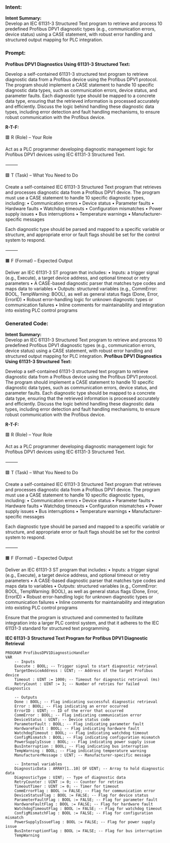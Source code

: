 ### Intent:
**Intent Summary:**  
Develop an IEC 61131-3 Structured Text program to retrieve and process 10 predefined Profibus DPV1 diagnostic types (e.g., communication errors, device status) using a CASE statement, with robust error handling and structured output mapping for PLC integration.

### Prompt:
**Profibus DPV1 Diagnostics Using 61131-3 Structured Text:**

Develop a self-contained 61131-3 structured text program to retrieve diagnostic data from a Profibus device using the Profibus DPV1 protocol. The program should implement a CASE statement to handle 10 specific diagnostic data types, such as communication errors, device status, and parameter faults. Each diagnostic type should be mapped to a concrete data type, ensuring that the retrieved information is processed accurately and efficiently. Discuss the logic behind handling these diagnostic data types, including error detection and fault handling mechanisms, to ensure robust communication with the Profibus device.

**R-T-F:**

🟥 R (Role) – Your Role

Act as a PLC programmer developing diagnostic management logic for Profibus DPV1 devices using IEC 61131-3 Structured Text.

⸻

🟩 T (Task) – What You Need to Do

Create a self-contained IEC 61131-3 Structured Text program that retrieves and processes diagnostic data from a Profibus DPV1 device. The program must use a CASE statement to handle 10 specific diagnostic types, including:
	•	Communication errors
	•	Device status
	•	Parameter faults
	•	Hardware faults
	•	Watchdog timeouts
	•	Configuration mismatches
	•	Power supply issues
	•	Bus interruptions
	•	Temperature warnings
	•	Manufacturer-specific messages

Each diagnostic type should be parsed and mapped to a specific variable or structure, and appropriate error or fault flags should be set for the control system to respond.

⸻

🟧 F (Format) – Expected Output

Deliver an IEC 61131-3 ST program that includes:
	•	Inputs: a trigger signal (e.g., Execute), a target device address, and optional timeout or retry parameters
	•	A CASE-based diagnostic parser that matches type codes and maps data to variables
	•	Outputs: structured variables (e.g., CommError: BOOL, TempWarning: BOOL), as well as general status flags (Done, Error, ErrorID)
	•	Robust error-handling logic for unknown diagnostic types or communication failures
	•	Inline comments for maintainability and integration into existing PLC control programs

### Generated Code:
**Intent Summary:**  
Develop an IEC 61131-3 Structured Text program to retrieve and process 10 predefined Profibus DPV1 diagnostic types (e.g., communication errors, device status) using a CASE statement, with robust error handling and structured output mapping for PLC integration.
**Profibus DPV1 Diagnostics Using 61131-3 Structured Text:**

Develop a self-contained 61131-3 structured text program to retrieve diagnostic data from a Profibus device using the Profibus DPV1 protocol. The program should implement a CASE statement to handle 10 specific diagnostic data types, such as communication errors, device status, and parameter faults. Each diagnostic type should be mapped to a concrete data type, ensuring that the retrieved information is processed accurately and efficiently. Discuss the logic behind handling these diagnostic data types, including error detection and fault handling mechanisms, to ensure robust communication with the Profibus device.

**R-T-F:**

🟥 R (Role) – Your Role

Act as a PLC programmer developing diagnostic management logic for Profibus DPV1 devices using IEC 61131-3 Structured Text.

⸻

🟩 T (Task) – What You Need to Do

Create a self-contained IEC 61131-3 Structured Text program that retrieves and processes diagnostic data from a Profibus DPV1 device. The program must use a CASE statement to handle 10 specific diagnostic types, including:
	•	Communication errors
	•	Device status
	•	Parameter faults
	•	Hardware faults
	•	Watchdog timeouts
	•	Configuration mismatches
	•	Power supply issues
	•	Bus interruptions
	•	Temperature warnings
	•	Manufacturer-specific messages

Each diagnostic type should be parsed and mapped to a specific variable or structure, and appropriate error or fault flags should be set for the control system to respond.

⸻

🟧 F (Format) – Expected Output

Deliver an IEC 61131-3 ST program that includes:
	•	Inputs: a trigger signal (e.g., Execute), a target device address, and optional timeout or retry parameters
	•	A CASE-based diagnostic parser that matches type codes and maps data to variables
	•	Outputs: structured variables (e.g., CommError: BOOL, TempWarning: BOOL), as well as general status flags (Done, Error, ErrorID)
	•	Robust error-handling logic for unknown diagnostic types or communication failures
	•	Inline comments for maintainability and integration into existing PLC control programs

Ensure that the program is structured and commented to facilitate integration into a larger PLC control system, and that it adheres to the IEC 61131-3 standard for structured text programming.

**IEC 61131-3 Structured Text Program for Profibus DPV1 Diagnostic Retrieval**

```structuredtext
PROGRAM ProfibusDPV1DiagnosticHandler
VAR
    -- Inputs
    Execute : BOOL; -- Trigger signal to start diagnostic retrieval
    TargetDeviceAddress : UINT; -- Address of the target Profibus device
    Timeout : UINT := 1000; -- Timeout for diagnostic retrieval (ms)
    RetryCount : UINT := 3; -- Number of retries for failed diagnostics

    -- Outputs
    Done : BOOL; -- Flag indicating successful diagnostic retrieval
    Error : BOOL; -- Flag indicating an error occurred
    ErrorID : UINT; -- ID of the error that occurred
    CommError : BOOL; -- Flag indicating communication error
    DeviceStatus : UINT; -- Device status code
    ParameterFault : BOOL; -- Flag indicating parameter fault
    HardwareFault : BOOL; -- Flag indicating hardware fault
    WatchdogTimeout : BOOL; -- Flag indicating watchdog timeout
    ConfigMismatch : BOOL; -- Flag indicating configuration mismatch
    PowerSupplyIssue : BOOL; -- Flag indicating power supply issue
    BusInterruption : BOOL; -- Flag indicating bus interruption
    TempWarning : BOOL; -- Flag indicating temperature warning
    ManufacturerMessage : UINT; -- Manufacturer-specific message

    -- Internal variables
    DiagnosticData : ARRAY[1..10] OF UINT; -- Array to hold diagnostic data
    DiagnosticType : UINT; -- Type of diagnostic data
    RetryCounter : UINT := 0; -- Counter for retries
    TimeoutTimer : UINT := 0; -- Timer for timeout
    CommErrorFlag : BOOL := FALSE; -- Flag for communication error
    DeviceStatusFlag : BOOL := FALSE; -- Flag for device status
    ParameterFaultFlag : BOOL := FALSE; -- Flag for parameter fault
    HardwareFaultFlag : BOOL := FALSE; -- Flag for hardware fault
    WatchdogTimeoutFlag : BOOL := FALSE; -- Flag for watchdog timeout
    ConfigMismatchFlag : BOOL := FALSE; -- Flag for configuration mismatch
    PowerSupplyIssueFlag : BOOL := FALSE; -- Flag for power supply issue
    BusInterruptionFlag : BOOL := FALSE; -- Flag for bus interruption
    TempWarning
